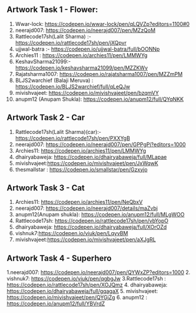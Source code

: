 
## Artwork Task 1 - Flower:
1. Wwar-lock: https://codepen.io/wwar-lock/pen/qLQVZp?editors=1100#0
2. neerajd007: https://codepen.io/neerajd007/pen/MZzQoM
3. Rattlecode17sh(Lalit Sharma) :- https://codepen.io/rattlecode17sh/pen/jXQpvr
4. ujjwal-batra :- https://codepen.io/ujjwal-batra/full/bOONNp
5. Archies11 : https://codepen.io/archies11/pen/LMMWYg
6. KeshavSharma21099:- https://codepen.io/keshavsharma21099/pen/MZZKWv
7. Rajatsharma1007: https://codepen.io/rajatsharma1007/pen/MZZmPM
8. BLJS2warchief (Balaji Meruva) : https://codepen.io/BLJS2warchief/full/qLeQJw
9. mivishvajeet: https://codepen.io/mivishvajeet/pen/bzqmVY
10. anupm12 (Anupam Shukla): https://codepen.io/anupm12/full/QYqNKK

## Artwork Task 2 - Car
1. Rattlecode17sh(Lalit Sharma)(car):- https://codepen.io/rattlecode17sh/pen/PXXYgB
2. neerajd007: https://codepen.io/neerajd007/pen/GPPgPj?editors=1000
3. Archies11: https://codepen.io/archies11/pen/LMMWYg
4. dhairyabaweja: https://codepen.io/dhairyabaweja/full/MLapae
5. mivishvajeet:https://codepen.io/mivishvajeet/pen/JxWqwK
6. thesmallstar : https://codepen.io/smallstar/pen/Gzxyjo

## Artwork Task 3 - Cat
1. Archies11: https://codepen.io/archies11/pen/NeQbxV
2. neerajd007: https://codepen.io/neerajd007/details/maZvbj
3. anupm12(Anupam shukla): https://codepen.io/anupm12/full/MLgWOO
4. Rattlecode17sh: https://codepen.io/rattlecode17sh/pen/vbYopO
5. dhairyabaweja: https://codepen.io/dhairyabaweja/full/XOrOZd
6. vishnuk7:https://codepen.io/viuk/pen/LqyvBM
7. mivishvajeet:https://codepen.io/mivishvajeet/pen/aXJgRL

## Artwork Task 4 - Superhero
1.neerajd007: https://codepen.io/neerajd007/pen/QYWxZP?editors=1000
2. vishnuk7: https://codepen.io/viuk/pen/qgbgJw
3.Rattlecode17sh : https://codepen.io/rattlecode17sh/pen/XOJQmz
4. dhairyabaweja: https://codepen.io/dhairyabaweja/full/gqagaX
5. mivishvajeet: https://codepen.io/mivishvajeet/pen/QYGjZg
6. anupm12 : https://codepen.io/anupm12/full/YBVrdZ
